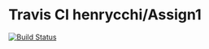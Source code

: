 # Travis CI henrycchi/Assign1
[![Build Status](https://travis-ci.org/henrycchi/Assign1.svg?branch=master)](https://travis-ci.org/henrycchi/Assign1)
